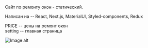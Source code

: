 Сайт по ремонту окон - статический.  

Написан на -- React, Next.js, MaterialUI, Styled-components, Redux

PRICE -- цены на ремонт окон  
setting -- главная страница  

![Image alt](https://github.com/redbrand-01/react-next-remont-okon/blob/main/public/1.png)